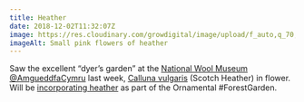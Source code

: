 ```yaml
---
title: Heather
date: 2018-12-02T11:32:07Z
image: https://res.cloudinary.com/growdigital/image/upload/f_auto,q_70,w_736/v1543688433/Calluna-vulgaris-flower-wool-museum-6614B80E.jpg
imageAlt: Small pink flowers of heather
---
```


Saw the excellent “dyer’s garden” at the [National Wool Museum](https://museum.wales/wool/) [@AmgueddfaCymru](https://twitter.com/AmgueddfaCymru) last week, [Calluna vulgaris](https://pfaf.org/user/Plant.aspx?LatinName=Calluna+vulgaris) (Scotch Heather) in flower. Will be [incorporating heather](https://www.forestgarden.wales/blog/top-10-bee-friendly-plants/) as part of the Ornamental #ForestGarden.

